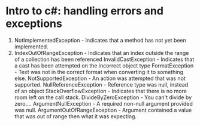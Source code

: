 # Intro to c#: handling errors and exceptions

1. NotImplementedException - Indicates that a method has not yet been implemented.
2. IndexOutOfRangeException - Indicates that an index outside the range of a collection has been referenced
InvalidCastException - Indicates that a cast has been attempted on the incorrect object type
FormatException - Text was not in the correct format when converting it to something else.
NotSupportedException - An action was attempted that was not supported.
NullReferenceException - Reference type was null, instead of an object
StackOverflowException - Indicates that there is no more room left on the call stack.
DivideByZeroException - You can't divide by zero....
ArgumentNullException - A required non-null argument provided was null.
ArgumentOutOfRangeException - Argument contained a value that was out of range then what it was expecting.


